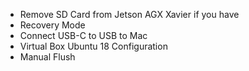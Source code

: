 
- Remove SD Card from Jetson AGX Xavier if you have
- Recovery Mode
- Connect USB-C to USB to Mac
- Virtual Box Ubuntu 18 Configuration
- Manual Flush
